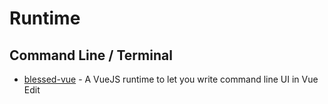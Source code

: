 # Runtime

## Command Line / Terminal

- [blessed-vue](https://github.com/lyonlai/blessed-vue) - A VueJS runtime to let you write command line UI in Vue Edit
